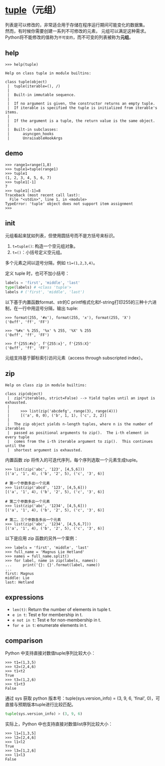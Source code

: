 # [tuple](https://docs.python.org/3/library/stdtypes.html#tuple)（元组）

列表是可以修改的，非常适合用于存储在程序运行期间可能变化的数据集。  
然而，有时候你需要创建一系列不可修改的元素， 元组可以满足这种需求。  
Python将不能修改的值称为`不可变的`，而不可变的列表被称为**元组**。  

## help

```Shell
>>> help(tuple)

Help on class tuple in module builtins:

class tuple(object)
 |  tuple(iterable=(), /)
 |
 |  Built-in immutable sequence.
 |
 |  If no argument is given, the constructor returns an empty tuple.
 |  If iterable is specified the tuple is initialized from iterable's items.
 |
 |  If the argument is a tuple, the return value is the same object.
 |
 |  Built-in subclasses:
 |      asyncgen_hooks
 |      UnraisableHookArgs
```

## demo

```shell
>>> range1=range(1,8)
>>> tuple1=tuple(range1)
>>> tuple1
(1, 2, 3, 4, 5, 6, 7)
>>> tuple1[-1]
7
>>> tuple1[-1]=8
Traceback (most recent call last):
  File "<stdin>", line 1, in <module>
TypeError: 'tuple' object does not support item assignment
>>>
```

## init

元组看起来犹如列表，但使用圆括号而不是方括号来标识。

1. `t=tuple()`: 构造一个空元组对象。  
2. `t=()`：小括号定义空元组。  

多个元素之间以逗号分隔，例如 `t1=(1,2,3,4)`。  

定义 tuple 时，也可不加小括号：

```Python
labels = 'first', 'middle', 'last'
type(labels) # <class 'tuple'>
labels # ('first', 'middle', 'last')
```

以下基于内置函数format、str的C printf格式化和f-string打印255的三种十六进制，在一行中用逗号分隔，输出 tuple:

```Shell
>>> format(255, '#x'), format(255, 'x'), format(255, 'X')
('0xff', 'ff', 'FF')

>>> '%#x' % 255, '%x' % 255, '%X' % 255
('0xff', 'ff', 'FF')

>>> f'{255:#x}', f'{255:x}', f'{255:X}'
('0xff', 'ff', 'FF')
```

元组支持基于脚标索引访问元素（access through subscripted index）。

## zip

```Shell
Help on class zip in module builtins:

class zip(object)
 |  zip(*iterables, strict=False) --> Yield tuples until an input is exhausted.
 |
 |     >>> list(zip('abcdefg', range(3), range(4)))
 |     [('a', 0, 0), ('b', 1, 1), ('c', 2, 2)]
 |
 |  The zip object yields n-length tuples, where n is the number of iterables
 |  passed as positional arguments to zip().  The i-th element in every tuple
 |  comes from the i-th iterable argument to zip().  This continues until the
 |  shortest argument is exhausted.
```

内置函数 zip 将传入的可迭代序列，每个序列选取一个元素生成tuple。

```Shell
>>> list(zip('abc', '123', [4,5,6]))
[('a', '1', 4), ('b', '2', 5), ('c', '3', 6)]

# 第一个参数多出一个元素
>>> list(zip('abcd', '123', [4,5,6]))
[('a', '1', 4), ('b', '2', 5), ('c', '3', 6)]

# 第二个参数多出一个元素
>>> list(zip('abc', '1234', [4,5,6]))
[('a', '1', 4), ('b', '2', 5), ('c', '3', 6)]

# 第二、三个参数各多出一个元素
>>> list(zip('abc', '1234', [4,5,6,7]))
[('a', '1', 4), ('b', '2', 5), ('c', '3', 6)]
```

以下是应用 zip 函数的另外一个案例：

```Shell
>>> labels = 'first', 'middle', 'last'
>>> full_name = 'Magnus Lie Hetland'
>>> names = full_name.split()
>>> for label, name in zip(labels, names):
...     print('{}: {}'.format(label, name))
...
first: Magnus
middle: Lie
last: Hetland
```

## expressions

- `len(t)`: Return the number of elements in tuple t.  
- `e in t`: Test e for membership in t.  
- `e not in t`: Test e for non-membership in t.  
- `for e in t`: enumerate elements in t.  

## comparison

Python 中支持直接对数值tuple序列比较大小：

```Shell
>>> t1=(1,3,5)
>>> t2=(2,4,6)
>>> t1<t2
True
>>> t3=(1,2,6)
>>> t1<t3
False
```

通过 sys 获取 python 版本号：tuple(sys.version_info) = (3, 9, 6, 'final', 0)，可直接与预期版本tuple进行比较匹配。

```Python
tuple(sys.version_info) > (3, 9, 6)
```

实际上，Python 中也支持直接对数值list序列比较大小：

```Shell
>>> l1=[1,3,5]
>>> l2=[2,4,6]
>>> l1<l2
True
>>> l3=[1,2,6]
>>> l1<l3
False
```
